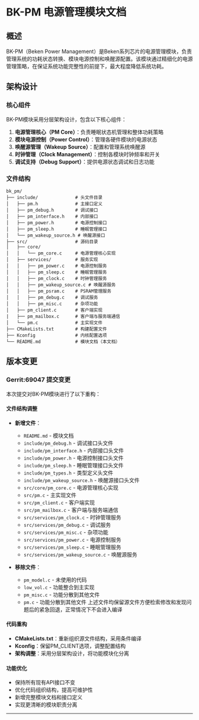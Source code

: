 # BK-PM 电源管理模块文档

## 概述

BK-PM（Beken Power Management）是Beken系列芯片的电源管理模块，负责管理系统的功耗状态转换、模块电源控制和唤醒源配置。该模块通过精细化的电源管理策略，在保证系统功能完整性的前提下，最大程度降低系统功耗。

## 架构设计

### 核心组件

BK-PM模块采用分层架构设计，包含以下核心组件：

1. **电源管理核心（PM Core）**：负责睡眠状态机管理和整体功耗策略
2. **模块电源控制（Power Control）**：管理各硬件模块的电源状态
3. **唤醒源管理（Wakeup Source）**：配置和管理系统唤醒源
4. **时钟管理（Clock Management）**：控制各模块时钟频率和开关
5. **调试支持（Debug Support）**：提供电源状态调试和日志功能

### 文件结构

```
bk_pm/
├── include/              # 头文件目录
│   ├── pm.h              # 主接口定义
│   ├── pm_debug.h        # 调试接口
│   ├── pm_interface.h    # 内部接口
│   ├── pm_power.h        # 电源控制接口
│   ├── pm_sleep.h        # 睡眠管理接口
│   └── pm_wakeup_source.h # 唤醒源接口
├── src/                  # 源码目录
│   ├── core/
│   │   └── pm_core.c     # 电源管理核心实现
│   ├── services/         # 服务实现
│   │   ├── pm_power.c    # 电源控制服务
│   │   ├── pm_sleep.c    # 睡眠管理服务
│   │   ├── pm_clock.c    # 时钟管理服务
│   │   ├── pm_wakeup_source.c # 唤醒源服务
│   │   ├── pm_psram.c    # PSRAM管理服务
│   │   ├── pm_debug.c    # 调试服务
│   │   ├── pm_misc.c     # 杂项功能
│   ├── pm_client.c       # 客户端实现
|   ├── pm_mailbox.c      # 客户端与服务端通信
│   └── pm.c              # 主实现文件
├── CMakeLists.txt        # 构建配置文件
├── Kconfig               # 内核配置选项
└── README.md             # 模块文档（本文档）
```

## 版本变更

### Gerrit:69047 提交变更

本次提交对BK-PM模块进行了以下重构：

#### 文件结构调整
- **新增文件**：
  - `README.md` - 模块文档
  - `include/pm_debug.h` - 调试接口头文件
  - `include/pm_interface.h` - 内部接口头文件
  - `include/pm_power.h` - 电源控制接口头文件
  - `include/pm_sleep.h` - 睡眠管理接口头文件
  - `include/pm_types.h` - 类型定义头文件
  - `include/pm_wakeup_source.h` - 唤醒源接口头文件
  - `src/core/pm_core.c` - 电源管理核心实现
  - `src/pm.c` - 主实现文件
  - `src/pm_client.c` - 客户端实现
  - `src/pm_mailbox.c` - 客户端与服务端通信
  - `src/services/pm_clock.c` - 时钟管理服务
  - `src/services/pm_debug.c` - 调试服务
  - `src/services/pm_misc.c` - 杂项功能
  - `src/services/pm_power.c` - 电源控制服务
  - `src/services/pm_sleep.c` - 睡眠管理服务
  - `src/services/pm_wakeup_source.c` - 唤醒源服务

- **移除文件**：
  - `pm_model.c` - 未使用的代码
  - `low_vol.c` - 功能整合到主实现
  - `pm_misc.c` - 功能分散到其他文件
  - `pm.c` - 功能分散到其他文件
  上述文件均保留源文件方便检索修改和发现问题后的紧急回退，正常情况下不会进入编译

#### 代码重构
- **CMakeLists.txt**：重新组织源文件结构，采用条件编译
- **Kconfig**：保留PM_CLIENT选项，调整配置结构
- **架构调整**：采用分层架构设计，将功能模块化分离

#### 功能优化
- 保持所有现有API接口不变
- 优化代码组织结构，提高可维护性
- 新增完整模块文档和接口定义
- 实现更清晰的模块职责分离

---